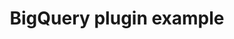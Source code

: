 ---
title: BigQuery plugin example
weight: 1
variants: +flyte -serverless -byoc -byok
layout: py_example
example_file: /external/unionai-examples/flyte-integrations/deprecated-integrations/bigquery_plugin/bigquery_plugin/bigquery_plugin_example.py
---